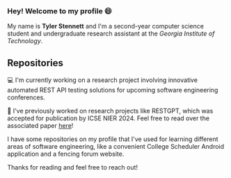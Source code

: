 ### Hey! Welcome to my profile 😄

My name is **Tyler Stennett** and I'm a second-year computer science student and undergraduate research assistant at the *Georgia Institute of Technology*.

## Repositories

💻 I'm currently working on a research project involving innovative automated REST API testing solutions for upcoming software engineering conferences.

📓 I've previously worked on research projects like RESTGPT, which was accepted for publication by ICSE NIER 2024. Feel free to read over the associated paper [here](https://arxiv.org/pdf/2312.00894.pdf)!

I have some repositories on my profile that I've used for learning different areas of software engineering, like a convenient College Scheduler Android application and a fencing forum website.

Thanks for reading and feel free to reach out!

<!--
**tylerstennett/tylerstennett** is a ✨ _special_ ✨ repository because its `README.md` (this file) appears on your GitHub profile.

Here are some ideas to get you started:

- 🔭 I’m currently working on ...
- 🌱 I’m currently learning ...
- 👯 I’m looking to collaborate on ...
- 🤔 I’m looking for help with ...
- 💬 Ask me about ...
- 📫 How to reach me: ...
- 😄 Pronouns: ...
- ⚡ Fun fact: ...
-->
